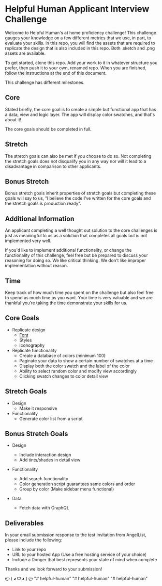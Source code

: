 # Helpful Human Applicant Interview Challenge

Welcome to Helpful Human's at home proficiency challenge! This challenge gauges your knowledge on a few different metrics that we use, in part, to evaluate your skills. In this repo, you will find the assets that are required to replicate the design that is also included in this repo. Both .sketch and .png assets are available.

To get started, clone this repo. Add your work to it in whatever structure you prefer, then push it to your own, renamed repo. When you are finished, follow the instructions at the end of this document.

This challenge has different milestones.

## Core
Stated briefly, the core goal is to create a simple but functional app that has a data, view and logic layer. The app will display color swatches, and that's about it!

The core goals should be completed in full. 

## Stretch
The stretch goals can also be met if you choose to do so. Not completing the stretch goals does not disqualify you in any way nor will it lead to a disadvantage in comparison to other applicants.

## Bonus Stretch
Bonus stretch goals inherit properties of stretch goals but completing these goals will say to us, "I believe the code I've written for the core goals and the stretch goals is production ready".

## Additional Information
An applicant completing a well thought out solution to the core challenges is just as meaningful to us as a solution that completes all goals but is not implemented very well.

If you'd like to implement additional functionality, or change the functionality of this challenge, feel free but be prepared to discuss your reasoning for doing so. We like critical thinking. We don't like improper implementation without reason.

## Time
Keep track of how much time you spent on the challenge but also feel free to spend as much time as you want. Your time is very valuable and we are thankful you're taking the time demonstrate your skills for us.


## Core Goals
- Replicate design
  - [Font](./FONT.md)
  - Styles
  - Iconography
- Replicate functionality
  - Create a database of colors (minimum 100)
  - Paginate your data to show a certain number of swatches at a time
  - Display both the color swatch and the label of the color
  - Ability to select random color and modify view accordingly
  - Clicking swatch changes to color detail view

## Stretch Goals
- Design
  - Make it responsive
- Functionality
  - Generate color list from a script

## Bonus Stretch Goals
- Design
  - Include interaction design
  - Add tints/shades in detail view

- Functionality
  - Add search functionality
  - Color generation script guarantees same colors and order
  - Group by color (Make sidebar menu functional)

- Data
  - Fetch data with GraphQL


## Deliverables
In your email submission response to the test invitation from AngelList, please include the following:
- Link to your repo
- URL to your hosted App (Use a free hosting service of your choice)
- Include a Donger that best represents your state of mind when complete

Thanks and we look forward to your submission!

ლ ( ◕  ᗜ  ◕ ) ლ
"# helpful-human" 
"# helpful-human" 
"# helpful-human" 
